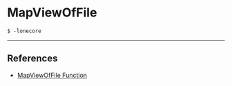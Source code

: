 # MapViewOfFile

```
$ -lonecore
```

---
## References

- [MapViewOfFile Function](https://learn.microsoft.com/en-us/windows/win32/api/memoryapi/nf-memoryapi-mapviewoffile)